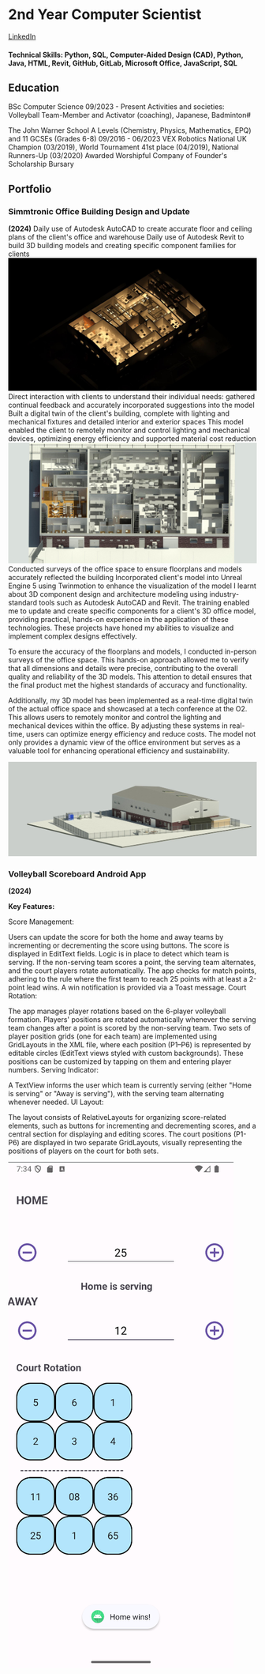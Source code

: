 # 2nd Year Computer Scientist
[LinkedIn](https://www.linkedin.com/in/ray-rider/)

#### Technical Skills: Python, SQL, Computer-Aided Design (CAD), Python, Java, HTML, Revit, GitHub, GitLab, Microsoft Office, JavaScript, SQL

## Education
BSc Computer Science 09/2023 - Present
Activities and societies: Volleyball Team-Member and Activator (coaching), Japanese, Badminton#

The John Warner School
A Levels (Chemistry, Physics, Mathematics, EPQ) and 11 GCSEs (Grades 6-8) 09/2016 - 06/2023
VEX Robotics National UK Champion (03/2019), World Tournament 41st place (04/2019), National Runners-Up (03/2020)
Awarded Worshipful Company of Founder's Scholarship Bursary


## Portfolio

### Simmtronic Office Building Design and Update
**(2024)**
Daily use of Autodesk AutoCAD to create accurate floor and ceiling plans of the client's office and warehouse
Daily use of Autodesk Revit to build 3D building models and creating specific component families for clients
<img src="/.github/assets&imgs/Level1dark.jpg" alt="Upstairs Render">
Direct interaction with clients to understand their individual needs: gathered continual feedback and accurately incorporated suggestions into the model
Built a digital twin of the client's building, complete with lighting and mechanical fixtures and detailed interior and exterior spaces
This model enabled the client to remotely monitor and control lighting and mechanical devices, optimizing energy efficiency and supported material cost reduction
![Interior Render](/.github/assets&imgs/GroundCopy1.jpg)
Conducted surveys of the office space to ensure floorplans and models accurately reflected the building
Incorporated client's model into Unreal Engine 5 using Twinmotion to enhance the visualization of the model
I learnt about 3D component design and architecture modeling using industry-standard tools such as Autodesk AutoCAD and Revit. The training enabled me to update and create specific components for a client's 3D office model, providing practical, hands-on experience in the application of these technologies. These projects have honed my abilities to visualize and implement complex designs effectively.

To ensure the accuracy of the floorplans and models, I conducted in-person surveys of the office space. This hands-on approach allowed me to verify that all dimensions and details were precise, contributing to the overall quality and reliability of the 3D models. This attention to detail ensures that the final product met the highest standards of accuracy and functionality.

Additionally, my 3D model has been implemented as a real-time digital twin of the actual office space and showcased at a tech conference at the O2. This allows users to remotely monitor and control the lighting and mechanical devices within the office. By adjusting these systems in real-time, users can optimize energy efficiency and reduce costs. The model not only provides a dynamic view of the office environment but serves as a valuable tool for enhancing operational efficiency and sustainability.


![External Render](/.github/assets&imgs/EXTERNALnew.jpg)

### Volleyball Scoreboard Android App
**(2024)**

**Key Features:**

Score Management:

Users can update the score for both the home and away teams by incrementing or decrementing the score using buttons. The score is displayed in EditText fields.
Logic is in place to detect which team is serving. If the non-serving team scores a point, the serving team alternates, and the court players rotate automatically.
The app checks for match points, adhering to the rule where the first team to reach 25 points with at least a 2-point lead wins. A win notification is provided via a Toast message.
Court Rotation:

The app manages player rotations based on the 6-player volleyball formation. Players' positions are rotated automatically whenever the serving team changes after a point is scored by the non-serving team.
Two sets of player position grids (one for each team) are implemented using GridLayouts in the XML file, where each position (P1–P6) is represented by editable circles (EditText views styled with custom backgrounds). These positions can be customized by tapping on them and entering player numbers.
Serving Indicator:

A TextView informs the user which team is currently serving (either "Home is serving" or "Away is serving"), with the serving team alternating whenever needed.
UI Layout:

The layout consists of RelativeLayouts for organizing score-related elements, such as buttons for incrementing and decrementing scores, and a central section for displaying and editing scores.
The court positions (P1-P6) are displayed in two separate GridLayouts, visually representing the positions of players on the court for both sets.

![Volleyball Android App](/.github/assets&imgs/image.png)





